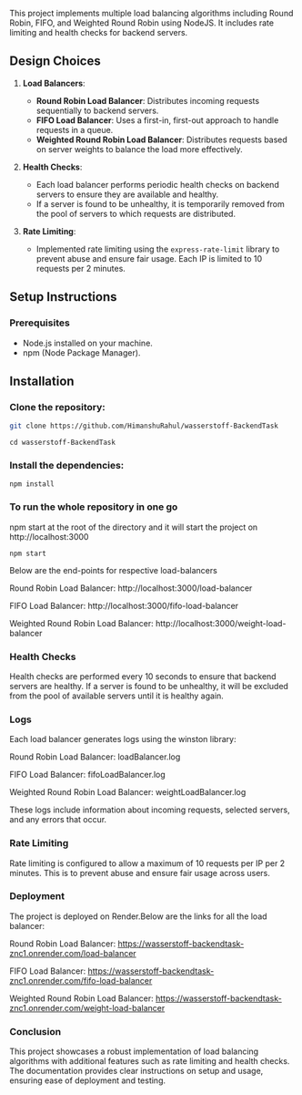 This project implements multiple load balancing algorithms including Round Robin, FIFO, and Weighted Round Robin using NodeJS. It includes rate limiting and health checks for backend servers.

## Design Choices

1. **Load Balancers**:

   - **Round Robin Load Balancer**: Distributes incoming requests sequentially to backend servers.
   - **FIFO Load Balancer**: Uses a first-in, first-out approach to handle requests in a queue.
   - **Weighted Round Robin Load Balancer**: Distributes requests based on server weights to balance the load more effectively.

2. **Health Checks**:

   - Each load balancer performs periodic health checks on backend servers to ensure they are available and healthy.
   - If a server is found to be unhealthy, it is temporarily removed from the pool of servers to which requests are distributed.

3. **Rate Limiting**:
   - Implemented rate limiting using the `express-rate-limit` library to prevent abuse and ensure fair usage. Each IP is limited to 10 requests per 2 minutes.

## Setup Instructions

### Prerequisites

- Node.js installed on your machine.
- npm (Node Package Manager).

## Installation

### Clone the repository:

```sh
git clone https://github.com/HimanshuRahul/wasserstoff-BackendTask
```

```
cd wasserstoff-BackendTask
```

### Install the dependencies:

```
npm install
```

### To run the whole repository in one go

npm start at the root of the directory and it will start the project on http://localhost:3000

```
npm start
```

Below are the end-points for respective load-balancers

Round Robin Load Balancer: http://localhost:3000/load-balancer

FIFO Load Balancer: http://localhost:3000/fifo-load-balancer

Weighted Round Robin Load Balancer: http://localhost:3000/weight-load-balancer

### Health Checks

Health checks are performed every 10 seconds to ensure that backend servers are healthy. If a server is found to be unhealthy, it will be excluded from the pool of available servers until it is healthy again.

### Logs

Each load balancer generates logs using the winston library:

Round Robin Load Balancer: loadBalancer.log

FIFO Load Balancer: fifoLoadBalancer.log

Weighted Round Robin Load Balancer: weightLoadBalancer.log

These logs include information about incoming requests, selected servers, and any errors that occur.

### Rate Limiting

Rate limiting is configured to allow a maximum of 10 requests per IP per 2 minutes. This is to prevent abuse and ensure fair usage across users.

### Deployment

The project is deployed on Render.Below are the links for all the load balancer:

Round Robin Load Balancer: https://wasserstoff-backendtask-znc1.onrender.com/load-balancer

FIFO Load Balancer: https://wasserstoff-backendtask-znc1.onrender.com/fifo-load-balancer

Weighted Round Robin Load Balancer: https://wasserstoff-backendtask-znc1.onrender.com/weight-load-balancer

### Conclusion

This project showcases a robust implementation of load balancing algorithms with additional features such as rate limiting and health checks. The documentation provides clear instructions on setup and usage, ensuring ease of deployment and testing.
